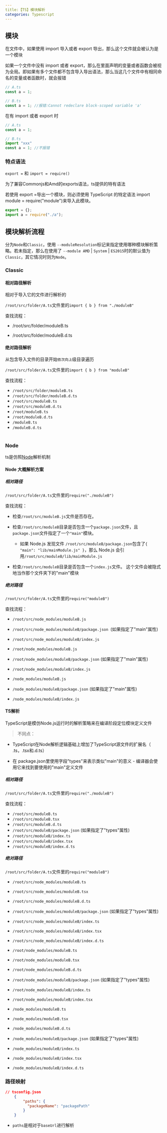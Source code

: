 ```yaml
---
title:【TS】模块解析
categories: Typescript
---
```


## 模块

在文件中，如果使用 import 导入或者 export 导出，那么这个文件就会被认为是一个模块

如果一个文件中没有 import 或者 export，那么在里面声明的变量或者函数会被视为全局。即如果有多个文件都不包含导入导出语法，那么当这几个文件中有相同命名的变量或者函数时，就会报错

```ts
// A.ts
const a = 1;

// B.ts
const a = 1; //报错:Cannot redeclare block-scoped variable 'a'
```

在有 import 或者 export 时

```ts
// A.ts
const a = 1;

// B.ts
import "xxx"
const a = 1; //不报错
```

### 特点语法

`export =` 和 `import = require()`

为了兼容Commonjs和Amd的exports语法，ts提供的特有语法

若使用 export =导出一个模块，则必须使用 TypeScript 的特定语法 import module = require("module")来导入此模块。

```js
export = {};
import a = require("./a");
```


## 模块解析流程

分为`Node`和`Classic`，使用 `--moduleResolution`标记来指定使用哪种模块解析策略。若未指定，那么在使用了 `--module AMD` | `System` | `ES2015`时的默认值为`Classic`，其它情况时则为`Node`。

### Classic

#### 相对路径解析

相对于导入它的文件进行解析的

`/root/src/folder/A.ts`文件里的`import { b } from "./moduleB"`

查找流程：

- /root/src/folder/moduleB.ts

- /root/src/folder/moduleB.d.ts

#### 绝对路径解析

从包含导入文件的目录开始`依次向上`级目录遍历

`/root/src/folder/A.ts`文件里的`import { b } from "moduleB"`

查找流程：

- `/root/src/folder/moduleB.ts`
- `/root/src/folder/moduleB.d.ts`
- `/root/src/moduleB.ts`
- `/root/src/moduleB.d.ts`
- `/root/moduleB.ts`
- `/root/moduleB.d.ts`
- `/moduleB.ts`
- `/moduleB.d.ts`

<h1 />

### Node

ts是仿照[Node](https://nodejs.org/api/modules.html#modules_all_together)解析机制

#### Node 大概解析方案

##### 相对路径

`/root/src/folder/A.ts`文件里的`require("./moduleB")`

查找流程：

- 检查`/root/src/moduleB.js`文件是否存在。

- 检查`/root/src/moduleB`目录是否包含一个`package.json`文件，且`package.json`文件指定了一个`"main"`模块。

  - 如果 Node.js 发现文件 `/root/src/moduleB/package.json`包含了`{ "main": "lib/mainModule.js" }`，那么 Node.js 会引用`/root/src/moduleB/lib/mainModule.js`

- 检查`/root/src/moduleB`目录是否包含一个`index.js`文件。 这个文件会被隐式地当作那个文件夹下的"main"模块

##### 绝对路径

`/root/src/folder/A.ts`文件里的`require("moduleB")`

查找流程：

- `/root/src/node_modules/moduleB.js`
- `/root/src/node_modules/moduleB/package.json `(如果指定了"main"属性)
- `/root/src/node_modules/moduleB/index.js`

- `/root/node_modules/moduleB.js`
- `/root/node_modules/moduleB/package.json` (如果指定了"main"属性)
- `/root/node_modules/moduleB/index.js`

- `/node_modules/moduleB.js`
- `/node_modules/moduleB/package.json` (如果指定了"main"属性)
- `/node_modules/moduleB/index.js`


#### TS解析

TypeScript是模仿Node.js运行时的解析策略来在编译阶段定位模块定义文件

> 不同点：

- TypeScript在Node解析逻辑基础上增加了TypeScript源文件的扩展名（ .ts，.tsx和.d.ts）

- 在 package.json里使用字段"types"来表示类似"main"的意义 - 编译器会使用它来找到要使用的"main"定义文件

##### 相对路径

`/root/src/folder/A.ts`文件里的`require("./moduleB")`

查找流程：

- `/root/src/moduleB.ts`
- `/root/src/moduleB.tsx`
- `/root/src/moduleB.d.ts`
- `/root/src/moduleB/package.json` (如果指定了"types"属性)
- `/root/src/moduleB/index.ts`
- `/root/src/moduleB/index.tsx`
- `/root/src/moduleB/index.d.ts`

##### 绝对路径

`/root/src/folder/A.ts`文件里的`require("moduleB")`

- `/root/src/node_modules/moduleB.ts`
- `/root/src/node_modules/moduleB.tsx`
- `/root/src/node_modules/moduleB.d.ts`
- `/root/src/node_modules/moduleB/package.json` (如果指定了"types"属性)
- `/root/src/node_modules/moduleB/index.ts`
- `/root/src/node_modules/moduleB/index.tsx`
- `/root/src/node_modules/moduleB/index.d.ts`

- `/root/node_modules/moduleB.ts`
- `/root/node_modules/moduleB.tsx`
- `/root/node_modules/moduleB.d.ts`
- `/root/node_modules/moduleB/package.json` (如果指定了"types"属性)
- `/root/node_modules/moduleB/index.ts`
- `/root/node_modules/moduleB/index.tsx`

- `/node_modules/moduleB.ts`
- `/node_modules/moduleB.tsx`
- `/node_modules/moduleB.d.ts`
- `/node_modules/moduleB/package.json` (如果指定了"types"属性)
- `/node_modules/moduleB/index.ts`
- `/node_modules/moduleB/index.tsx`
- `/node_modules/moduleB/index.d.ts`

### 路径映射

``` json
// tsconfig.json
    {
        "paths": {
          "packageName": "packagePath"
        }
    }
```

- `paths`是相对于`baseUrl`进行解析